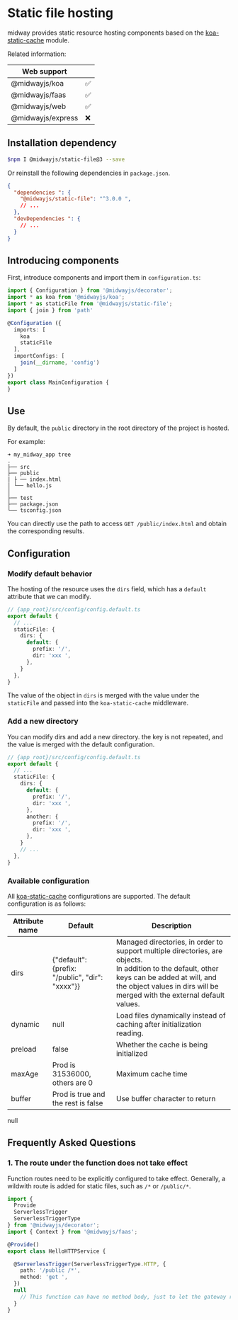 # Static file hosting

midway provides static resource hosting components based on the [koa-static-cache](https://github.com/koajs/static-cache) module.

Related information:

| Web support |      |
| ----------------- | ---- |
| @midwayjs/koa | ✅ |
| @midwayjs/faas | ✅ |
| @midwayjs/web | ✅ |
| @midwayjs/express | ❌ |



## Installation dependency

```bash
$npm I @midwayjs/static-file@3 --save
```

Or reinstall the following dependencies in `package.json`.

```json
{
  "dependencies ": {
    "@midwayjs/static-file": "^3.0.0 ",
    // ...
  },
  "devDependencies ": {
    // ...
  }
}
```



## Introducing components


First, introduce components and import them in `configuration.ts`:

```typescript
import { Configuration } from '@midwayjs/decorator';
import * as koa from '@midwayjs/koa';
import * as staticFile from '@midwayjs/static-file';
import { join } from 'path'

@Configuration ({
  imports: [
    koa
    staticFile
  ],
  importConfigs: [
    join(__dirname, 'config')
  ]
})
export class MainConfiguration {
}
```



## Use

By default, the `public` directory in the root directory of the project is hosted.

For example:

```
➜ my_midway_app tree
.
├── src
├── public
| ├ ── index.html
│ └── hello.js
│
├── test
├── package.json
└── tsconfig.json
```

You can directly use the path to access `GET /public/index.html` and obtain the corresponding results.



## Configuration

### Modify default behavior

The hosting of the resource uses the `dirs` field, which has a `default` attribute that we can modify.

```typescript
// {app_root}/src/config/config.default.ts
export default {
  // ...
  staticFile: {
    dirs: {
      default: {
        prefix: '/',
        dir: 'xxx ',
      },
    }
  },
}
```

The value of the object in `dirs` is merged with the value under the `staticFile` and passed into the `koa-static-cache` middleware.

### Add a new directory

You can modify dirs and add a new directory. the key is not repeated, and the value is merged with the default configuration.

```typescript
// {app_root}/src/config/config.default.ts
export default {
  // ...
  staticFile: {
    dirs: {
      default: {
        prefix: '/',
        dir: 'xxx ',
      },
      another: {
        prefix: '/',
        dir: 'xxx ',
      },
    }
    // ...
  },
}
```



### Available configuration

All [koa-static-cache](https://github.com/koajs/static-cache) configurations are supported. The default configuration is as follows:

| Attribute name | Default | Description |
| ------- | ----------------------------------------------- | ------------------------------------------------------------ |
| dirs | {"default": {prefix: "/public", "dir": "xxxx"}} | Managed directories, in order to support multiple directories, are objects. <br />In addition to the default, other keys can be added at will, and the object values in dirs will be merged with the external default values. |
| dynamic | null | Load files dynamically instead of caching after initialization reading. |
| preload | false | Whether the cache is being initialized |
| maxAge | Prod is 31536000, others are 0 | Maximum cache time |
| buffer | Prod is true and the rest is false | Use buffer character to return |

null[](https://github.com/koajs/static-cache)



## Frequently Asked Questions

### 1. The route under the function does not take effect

Function routes need to be explicitly configured to take effect. Generally, a wildwith route is added for static files, such as `/*` or `/public/*`.

```typescript
import {
  Provide
  ServerlessTrigger
  ServerlessTriggerType
} from '@midwayjs/decorator';
import { Context } from '@midwayjs/faas';

@Provide()
export class HelloHTTPService {

  @ServerlessTrigger(ServerlessTriggerType.HTTP, {
    path: '/public /*',
    method: 'get ',
  })
  null
    // This function can have no method body, just to let the gateway register an additional route
  }
}

```

